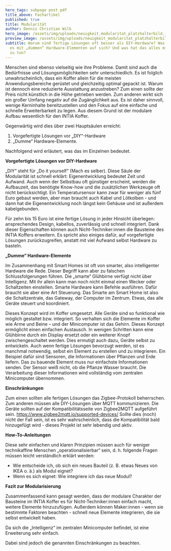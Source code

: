 ```yaml
---
hero_tags: subpage post pdf
title_above: Fachartikel
published: true
title: Modularität
author: Dennis Christian Wilk
hero_image: /assets/img/uploads/neuigkeit_modularitat_platzhalterbild.jpg
preview_image: /assets/img/uploads/neuigkeit_modularitat_platzhalterbild.jpg
subtitle: Warum sind fertige Lösungen oft besser als DIY-Hardware? Was hat
  es mit „dummen“ Hardware-Elementen auf sich? Und was hat das alles mit Modularität
  zu tun?
---
```


<!--StartFragment-->

Menschen sind ebenso vielseitig wie ihre Probleme. Damit sind auch die Bedürfnisse und Lösungsmöglichkeiten sehr unterschiedlich. Es ist folglich unwahrscheinlich, dass ein Koffer allein für die meisten Anwendungsbereiche gerüstet und gleichzeitig optimal gepackt ist. Warum ist dennoch eine reduzierte Ausstattung anzustreben? Zum einen sollte der Preis nicht künstlich in die Höhe getrieben werden. Zum anderen wirkt sich ein großer Umfang negativ auf die Zugänglichkeit aus. Es ist daher sinnvoll, wenige Kerninhalte bereitzustellen und den Fokus auf eine einfache und schnelle Erweiterbarkeit zu legen. Aus diesem Grund ist der modulare Aufbau wesentlich für den INTIA Koffer.

Gegenwärtig wird dies über zwei Hauptsäulen erreicht:

1. Vorgefertigte Lösungen vor „DIY“-Hardware
2. „Dumme“ Hardware-Elemente.

Nachfolgend wird erläutert, was das im Einzelnen bedeutet.


**Vorgefertigte Lösungen vor DIY-Hardware**

„DIY“ steht für „Do it yourself“ (Mach es selber). Diese Säule der Modularität ist schnell erklärt: Eigenentwicklung bedeutet Zeit und Aufwand. Auch wenn der Selbstbau oft günstiger erscheint, werden die Aufbauzeit, das benötigte Know-how und die zusätzlichen Werkzeuge oft nicht berücksichtigt. Ein Temperatursensor kann zwar für weniger als fünf Euro gebaut werden, aber man braucht auch Kabel und Lötkolben - und dann hat die Eigenentwicklung noch längst kein Gehäuse und ist außerdem kabelgebunden.

Für zehn bis 15 Euro ist eine fertige Lösung in jeder Hinsicht überlegen: ansprechendes Design, kabellos, zuverlässig und schnell integriert. Dank dieser Eigenschaften können auch Nicht-Techniker:innen die Bausteine des INTIA Koffers erweitern. Es spricht also einiges dafür, auf vorgefertigte Lösungen zurückzugreifen, anstatt mit viel Aufwand selbst Hardware zu basteln.


**„Dumme“ Hardware-Elemente**

Im Zusammenhang mit Smart Homes ist oft von smarter, also intelligenter Hardware die Rede. Dieser Begriff kann aber zu falschen Schlussfolgerungen führen. Die „smarte“ Glühbirne verfügt nicht über Intelligenz. Mit ihr allein kann man noch nicht einmal einen Wecker oder Schaltzeiten einstellen. Smarte Hardware kann Befehle ausführen. Dafür braucht sie aber eine Art Steuerung. Das Smarte am Smart Home ist also die Schaltzentrale, das Gateway, der Computer im Zentrum. Etwas, das alle Geräte steuert und koordiniert.

Dieses Konzept wird im Koffer umgesetzt. Alle Geräte sind so funktional wie möglich gestaltet bzw. integriert. So verhalten sich die Elemente im Koffer wie Arme und Beine – und der Minicomputer ist das Gehirn. Dieses Konzept ermöglicht einen einfachen Austausch. In wenigen Schritten kann eine Glühbirne durch ein Display ersetzt oder ein weiterer Knopf zwischengeschaltet werden. Dies ermutigt auch dazu, Geräte selbst zu entwickeln. Auch wenn fertige Lösungen bevorzugt werden, ist es manchmal notwendig, selbst ein Element zu erstellen und zu integrieren. Ein Beispiel dafür sind Sensoren, die Informationen über Pflanzen und Erde liefern. Das zu bauende Element muss nur einfachste Informationen senden. Der Sensor weiß nicht, ob die Pflanze Wasser braucht. Die Verarbeitung dieser Informationen wird vollständig vom zentralen Minicomputer übernommen.

**Einschränkungen**

Zum einen sollten alle fertigen Lösungen das Zigbee-Protokoll beherrschen. Zum anderen müssen alle DIY-Lösungen über MQTT kommunizieren. Die Geräte sollten auf der Kompatibilitätsseite von Zigbee2MQTT aufgeführt sein. <https://www.zigbee2mqtt.io/supported-devices/> Sollte dies (noch) nicht der Fall sein, ist es sehr wahrscheinlich, dass die Kompatibilität bald hinzugefügt wird - dieses Projekt ist sehr lebendig und aktiv. 

**How-To-Anleitungen**

Diese sehr einfachen und klaren Prinzipien müssen auch für weniger technikaffine Menschen „operationalisierbar“ sein, d. h. folgende Fragen müssen leicht verständlich erklärt werden:

- Wie entscheide ich, ob sich ein neues Bauteil (z. B. etwas Neues von IKEA o. ä.) als Modul eignet?
- Wenn es sich eignet: Wie integriere ich das neue Modul?


**Fazit zur Modularisierung**

Zusammenfassend kann gesagt werden, dass der modulare Charakter der Bausteine im INTIA Koffer es für Nicht-Techniker:innen einfach macht, weitere Elemente hinzuzufügen. Außerdem können Maker:innen - wenn sie bestimmte Faktoren beachten - schnell neue Elemente integrieren, die sie selbst entwickelt haben.

Da sich die „Intelligenz“ im zentralen Minicomputer befindet, ist eine Erweiterung sehr einfach.

Dabei sind jedoch die genannten Einschränkungen zu beachten.


<!--EndFragment-->
